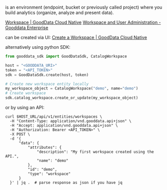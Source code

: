 is an environment (endpoint, bucket or previously called project) where you build analytics (organize, analyze and present data).

[Workspace | GoodData Cloud Native](https://www.gooddata.com/developers/cloud-native/doc/cloud/manage-deployment/concepts/workspace/)
[Workspace and User Administration - Gooddata Enterprise](https://help.gooddata.com/doc/enterprise/en/workspace-and-user-administration)


can be created via UI:
[Create a Workspace | GoodData Cloud Native](https://www.gooddata.com/developers/cloud-native/doc/cloud/getting-started/create-workspace/)

alternatively using python SDK:
```python
from gooddata_sdk import GoodDataSdk, CatalogWorkspace

host = "<GOODDATA_URI>"
token = "<API_TOKEN>"
sdk = GoodDataSdk.create(host, token)

# Create new workspace entity locally
my_workspace_object = CatalogWorkspace("demo", name="demo")
# Create workspace
sdk.catalog_workspace.create_or_update(my_workspace_object)
```

or by using an API:
```shell
curl $HOST_URL/api/v1/entities/workspaces \
  -H "Content-Type: application/vnd.gooddata.api+json" \
  -H "Accept: application/vnd.gooddata.api+json" \
  -H "Authorization: Bearer <API_TOKEN>" \
  -X POST \
  -d '{
      "data": {
          "attributes": {
              "description": "My first workspace created using the API.",
              "name": "demo"
          },
          "id": "demo",
          "type": "workspace"
      }
  }' | jq .  # parse response as json if you have jq
```

